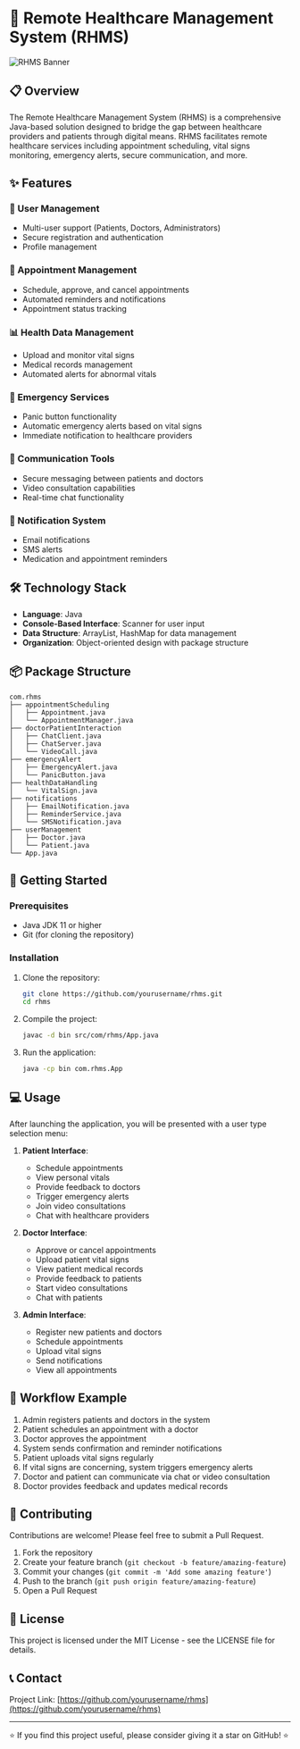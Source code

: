 # 🏥 Remote Healthcare Management System (RHMS)

![RHMS Banner](https://via.placeholder.com/1200x300)

## 📋 Overview

The Remote Healthcare Management System (RHMS) is a comprehensive Java-based solution designed to bridge the gap between healthcare providers and patients through digital means. RHMS facilitates remote healthcare services including appointment scheduling, vital signs monitoring, emergency alerts, secure communication, and more.

## ✨ Features

### 👤 User Management
- Multi-user support (Patients, Doctors, Administrators)
- Secure registration and authentication
- Profile management

### 📅 Appointment Management
- Schedule, approve, and cancel appointments
- Automated reminders and notifications
- Appointment status tracking

### 📊 Health Data Management
- Upload and monitor vital signs
- Medical records management
- Automated alerts for abnormal vitals

### 🚨 Emergency Services
- Panic button functionality
- Automatic emergency alerts based on vital signs
- Immediate notification to healthcare providers

### 💬 Communication Tools
- Secure messaging between patients and doctors
- Video consultation capabilities
- Real-time chat functionality

### 📲 Notification System
- Email notifications
- SMS alerts
- Medication and appointment reminders

## 🛠️ Technology Stack

- **Language**: Java
- **Console-Based Interface**: Scanner for user input
- **Data Structure**: ArrayList, HashMap for data management
- **Organization**: Object-oriented design with package structure

## 📦 Package Structure

```
com.rhms
├── appointmentScheduling
│   ├── Appointment.java
│   └── AppointmentManager.java
├── doctorPatientInteraction
│   ├── ChatClient.java
│   ├── ChatServer.java
│   └── VideoCall.java
├── emergencyAlert
│   ├── EmergencyAlert.java
│   └── PanicButton.java
├── healthDataHandling
│   └── VitalSign.java
├── notifications
│   ├── EmailNotification.java
│   ├── ReminderService.java
│   └── SMSNotification.java
├── userManagement
│   ├── Doctor.java
│   └── Patient.java
└── App.java
```

## 🚀 Getting Started

### Prerequisites

- Java JDK 11 or higher
- Git (for cloning the repository)

### Installation

1. Clone the repository:
   ```bash
   git clone https://github.com/yourusername/rhms.git
   cd rhms
   ```

2. Compile the project:
   ```bash
   javac -d bin src/com/rhms/App.java
   ```

3. Run the application:
   ```bash
   java -cp bin com.rhms.App
   ```

## 💻 Usage

After launching the application, you will be presented with a user type selection menu:

1. **Patient Interface**:
   - Schedule appointments
   - View personal vitals
   - Provide feedback to doctors
   - Trigger emergency alerts
   - Join video consultations
   - Chat with healthcare providers

2. **Doctor Interface**:
   - Approve or cancel appointments
   - Upload patient vital signs
   - View patient medical records
   - Provide feedback to patients
   - Start video consultations
   - Chat with patients

3. **Admin Interface**:
   - Register new patients and doctors
   - Schedule appointments
   - Upload vital signs
   - Send notifications
   - View all appointments

## 🔄 Workflow Example

1. Admin registers patients and doctors in the system
2. Patient schedules an appointment with a doctor
3. Doctor approves the appointment
4. System sends confirmation and reminder notifications
5. Patient uploads vital signs regularly
6. If vital signs are concerning, system triggers emergency alerts
7. Doctor and patient can communicate via chat or video consultation
8. Doctor provides feedback and updates medical records

## 🤝 Contributing

Contributions are welcome! Please feel free to submit a Pull Request.

1. Fork the repository
2. Create your feature branch (`git checkout -b feature/amazing-feature`)
3. Commit your changes (`git commit -m 'Add some amazing feature'`)
4. Push to the branch (`git push origin feature/amazing-feature`)
5. Open a Pull Request

## 📜 License

This project is licensed under the MIT License - see the LICENSE file for details.

## 📞 Contact

Project Link: [https://github.com/yourusername/rhms](https://github.com/yourusername/rhms)

---

⭐️ If you find this project useful, please consider giving it a star on GitHub! ⭐️
